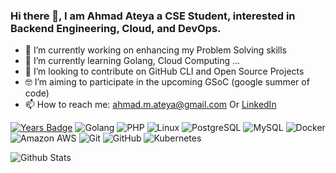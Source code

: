 ### Hi there 👋, I am Ahmad Ateya a CSE Student, interested in Backend Engineering, Cloud, and DevOps.


- 🔭 I’m currently working on enhancing my Problem Solving skills
- 🌱 I’m currently learning Golang, Cloud Computing ...
- 👯 I’m looking to contribute on GitHub CLI and Open Source Projects
- 🤓 I’m aiming to participate in the upcoming GSoC (google summer of code)
- 📫 How to reach me: ahmad.m.ateya@gmail.com Or [LinkedIn](https://www.linkedin.com/in/ahmadateya/)

[![Years Badge](https://badges.pufler.dev/years/ahmadateya)](https://badges.pufler.dev)
![Golang](https://img.shields.io/badge/-Golang-gray?style=flat-square&logo=Go)
![PHP](https://img.shields.io/badge/-PHP-00599C?style=flat-square&logo=php)
![Linux](https://img.shields.io/badge/-Linux-gray?style=flat-square&logo=linux)
![PostgreSQL](https://img.shields.io/badge/-PostgreSQL-336791?style=flat-square&logo=postgresql)
![MySQL](https://img.shields.io/badge/-MySQL-gray?style=flat-square&logo=mysql)
![Docker](https://img.shields.io/badge/-Docker-black?style=flat-square&logo=docker)
![Amazon AWS](https://img.shields.io/badge/Amazon%20AWS-232F3E?style=flat-square&logo=amazon-aws)
![Git](https://img.shields.io/badge/-Git-black?style=flat-square&logo=git)
![GitHub](https://img.shields.io/badge/-GitHub-181717?style=flat-square&logo=github)
![Kubernetes](https://img.shields.io/badge/-Kubernetes-gray?style=flat-square&logo=kubernetes)


![Github Stats](https://github-readme-stats.vercel.app/api?username=ahmadateya&count_private=true&show_icons=true&include_all_commits=true&theme=light)


<!-- Un wanted stats -->
<!-- ![Top Langs](https://github-readme-stats.vercel.app/api/top-langs/?username=ahmadateya&hide=TeX&layout=compact) -->
